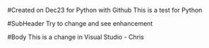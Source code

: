 #Created on Dec23 for Python with Github
This is a test for Python

#SubHeader
Try to change and see enhancement

#Body
This is a change in Visual Studio - Chris
